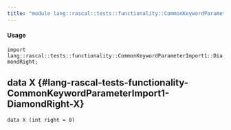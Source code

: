 ```yaml
---
title: "module lang::rascal::tests::functionality::CommonKeywordParameterImport1::DiamondRight"
---
```


#### Usage

`import lang::rascal::tests::functionality::CommonKeywordParameterImport1::DiamondRight;`

## data X {#lang-rascal-tests-functionality-CommonKeywordParameterImport1-DiamondRight-X}

```rascal
data X (int right = 0)
```

